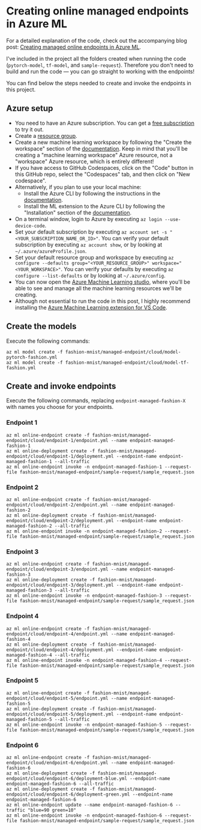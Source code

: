 # Creating online managed endpoints in Azure ML

For a detailed explanation of the code, check out the accompanying blog post: [Creating managed online endpoints in Azure ML](https://bea.stollnitz.com/blog/managed-endpoint/).

I've included in the project all the folders created when running the code (`pytorch-model`, `tf-model`, and `sample-request`). Therefore you don't need to build and run the code &mdash; you can go straight to working with the endpoints!

You can find below the steps needed to create and invoke the endpoints in this project.


## Azure setup

* You need to have an Azure subscription. You can get a [free subscription](https://azure.microsoft.com/en-us/free?WT.mc_id=aiml-31508-bstollnitz) to try it out.
* Create a [resource group](https://docs.microsoft.com/en-us/azure/azure-resource-manager/management/manage-resource-groups-portal?WT.mc_id=aiml-31508-bstollnitz).
* Create a new machine learning workspace by following the "Create the workspace" section of the [documentation](https://docs.microsoft.com/en-us/azure/machine-learning/quickstart-create-resources?WT.mc_id=aiml-31508-bstollnitz). Keep in mind that you'll be creating a "machine learning workspace" Azure resource, not a "workspace" Azure resource, which is entirely different!
* If you have access to GitHub Codespaces, click on the "Code" button in this GitHub repo, select the "Codespaces" tab, and then click on "New codespace". 
* Alternatively, if you plan to use your local machine:
  * Install the Azure CLI by following the instructions in the [documentation](https://docs.microsoft.com/en-us/cli/azure/install-azure-cli?WT.mc_id=aiml-31508-bstollnitz).
  * Install the ML extension to the Azure CLI by following the "Installation" section of the [documentation](https://docs.microsoft.com/en-us/azure/machine-learning/how-to-configure-cli?WT.mc_id=aiml-31508-bstollnitz).
* On a terminal window, login to Azure by executing `az login --use-device-code`. 
* Set your default subscription by executing `az account set -s "<YOUR_SUBSCRIPTION_NAME_OR_ID>"`. You can verify your default subscription by executing `az account show`, or by looking at `~/.azure/azureProfile.json`.
* Set your default resource group and workspace by executing `az configure --defaults group="<YOUR_RESOURCE_GROUP>" workspace="<YOUR_WORKSPACE>"`. You can verify your defaults by executing `az configure --list-defaults` or by looking at `~/.azure/config`.
* You can now open the [Azure Machine Learning studio](https://ml.azure.com/?WT.mc_id=aiml-31508-bstollnitz), where you'll be able to see and manage all the machine learning resources we'll be creating.
* Although not essential to run the code in this post, I highly recommend installing the [Azure Machine Learning extension for VS Code](https://marketplace.visualstudio.com/items?itemName=ms-toolsai.vscode-ai).


## Create the models

Execute the following commands:

```
az ml model create -f fashion-mnist/managed-endpoint/cloud/model-pytorch-fashion.yml
az ml model create -f fashion-mnist/managed-endpoint/cloud/model-tf-fashion.yml
```


## Create and invoke endpoints

Execute the following commands, replacing `endpoint-managed-fashion-X` with names you choose for your endpoints.


### Endpoint 1

```
az ml online-endpoint create -f fashion-mnist/managed-endpoint/cloud/endpoint-1/endpoint.yml --name endpoint-managed-fashion-1
az ml online-deployment create -f fashion-mnist/managed-endpoint/cloud/endpoint-1/deployment.yml --endpoint-name endpoint-managed-fashion-1 --all-traffic
az ml online-endpoint invoke -n endpoint-managed-fashion-1 --request-file fashion-mnist/managed-endpoint/sample-request/sample_request.json
```


### Endpoint 2

```
az ml online-endpoint create -f fashion-mnist/managed-endpoint/cloud/endpoint-2/endpoint.yml --name endpoint-managed-fashion-2
az ml online-deployment create -f fashion-mnist/managed-endpoint/cloud/endpoint-2/deployment.yml --endpoint-name endpoint-managed-fashion-2 --all-traffic
az ml online-endpoint invoke -n endpoint-managed-fashion-2 --request-file fashion-mnist/managed-endpoint/sample-request/sample_request.json
```


### Endpoint 3

```
az ml online-endpoint create -f fashion-mnist/managed-endpoint/cloud/endpoint-3/endpoint.yml --name endpoint-managed-fashion-3
az ml online-deployment create -f fashion-mnist/managed-endpoint/cloud/endpoint-3/deployment.yml --endpoint-name endpoint-managed-fashion-3 --all-traffic
az ml online-endpoint invoke -n endpoint-managed-fashion-3 --request-file fashion-mnist/managed-endpoint/sample-request/sample_request.json
```


### Endpoint 4

```
az ml online-endpoint create -f fashion-mnist/managed-endpoint/cloud/endpoint-4/endpoint.yml --name endpoint-managed-fashion-4
az ml online-deployment create -f fashion-mnist/managed-endpoint/cloud/endpoint-4/deployment.yml --endpoint-name endpoint-managed-fashion-4 --all-traffic
az ml online-endpoint invoke -n endpoint-managed-fashion-4 --request-file fashion-mnist/managed-endpoint/sample-request/sample_request.json
```


### Endpoint 5

```
az ml online-endpoint create -f fashion-mnist/managed-endpoint/cloud/endpoint-5/endpoint.yml --name endpoint-managed-fashion-5
az ml online-deployment create -f fashion-mnist/managed-endpoint/cloud/endpoint-5/deployment.yml --endpoint-name endpoint-managed-fashion-5 --all-traffic
az ml online-endpoint invoke -n endpoint-managed-fashion-5 --request-file fashion-mnist/managed-endpoint/sample-request/sample_request.json
```


### Endpoint 6

```
az ml online-endpoint create -f fashion-mnist/managed-endpoint/cloud/endpoint-6/endpoint.yml --name endpoint-managed-fashion-6
az ml online-deployment create -f fashion-mnist/managed-endpoint/cloud/endpoint-6/deployment-blue.yml --endpoint-name endpoint-managed-fashion-6 --all-traffic
az ml online-deployment create -f fashion-mnist/managed-endpoint/cloud/endpoint-6/deployment-green.yml --endpoint-name endpoint-managed-fashion-6
az ml online-endpoint update --name endpoint-managed-fashion-6 --traffic "blue=90 green=10"
az ml online-endpoint invoke -n endpoint-managed-fashion-6 --request-file fashion-mnist/managed-endpoint/sample-request/sample_request.json
```
